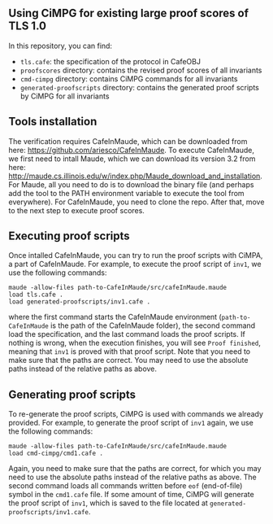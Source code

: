 ## Using CiMPG for existing large proof scores of TLS 1.0
In this repository, you can find:

* `tls.cafe`: the specification of the protocol in CafeOBJ
* `proofscores` directory: contains the revised proof scores of all invariants
* `cmd-cimpg` directory: contains CiMPG commands for all invariants
* `generated-proofscripts` directory: contains the generated proof scripts by CiMPG for all invariants


## Tools installation
The verification requires CafeInMaude, which can be downloaded from here: https://github.com/ariesco/CafeInMaude.
To execute CafeInMaude, we first need to intall Maude, which we can download its version 3.2 from here: http://maude.cs.illinois.edu/w/index.php/Maude_download_and_installation.
For Maude, all you need to do is to download the binary file (and perhaps add the tool to the PATH environment variable to execute the tool from everywhere).
For CafeInMaude, you need to clone the repo.
After that, move to the next step to execute proof scores.

## Executing proof scripts
Once intalled CafeInMaude, you can try to run the proof scripts with CiMPA, a part of CafeInMaude. For example, to execute the proof script of `inv1`, we use the following commands:

```
maude -allow-files path-to-CafeInMaude/src/cafeInMaude.maude
load tls.cafe .
load generated-proofscripts/inv1.cafe .
```

where the first command starts the CafeInMaude environment (`path-to-CafeInMaude` is the path of the CafeInMaude folder),
the second command load the specification,
and the last command loads the proof scripts.
If nothing is wrong, when the execution finishes, you will see `Proof finished`, meaning that `inv1` is proved with that proof script. 
Note that you need to make sure that the paths are correct. You may need to use the absolute paths instead of the relative paths as above.


## Generating proof scripts
To re-generate the proof scripts, CiMPG is used with commands we already provided.
For example, to generate the proof script of `inv1` again, we use the following commands:

```
maude -allow-files path-to-CafeInMaude/src/cafeInMaude.maude
load cmd-cimpg/cmd1.cafe .
```

Again, you need to make sure that the paths are correct, for which you may need to use the absolute paths instead of the relative paths as above.
The second command loads all commands written before `eof` (end-of-file) symbol  in the `cmd1.cafe` file.
If some amount of time, CiMPG will generate the proof script of `inv1`, which is saved to the file located at `generated-proofscripts/inv1.cafe`.